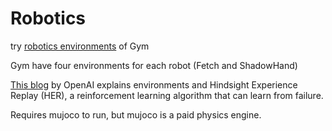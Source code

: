# Robotics

try [robotics environments](https://gym.openai.com/envs/#robotics) of Gym  

Gym have four environments for each robot (Fetch and ShadowHand)  

[This blog](https://openai.com/blog/ingredients-for-robotics-research/) by OpenAI explains environments and Hindsight Experience Replay (HER), a reinforcement learning algorithm that can learn from failure.   

Requires mujoco to run, but mujoco is a paid physics engine.
